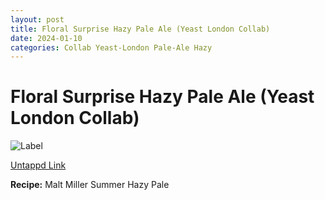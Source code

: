 ```yaml
---
layout: post
title: Floral Surprise Hazy Pale Ale (Yeast London Collab)
date: 2024-01-10
categories: Collab Yeast-London Pale-Ale Hazy
---
```

# Floral Surprise Hazy Pale Ale (Yeast London Collab)

![Label](https://assets.untappd.com/site/beer_logos_hd/beer-5693371_b1439_hd.jpeg)

[Untappd Link](https://untp.beer/0WyBQ)

__Recipe:__ Malt Miller Summer Hazy Pale

